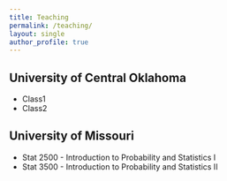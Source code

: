 ```yaml
---
title: Teaching
permalink: /teaching/
layout: single
author_profile: true
---
```


## University of Central Oklahoma
* Class1
* Class2

## University of Missouri
* Stat 2500 - Introduction to Probability and Statistics I
* Stat 3500 - Introduction to Probability and Statistics II
